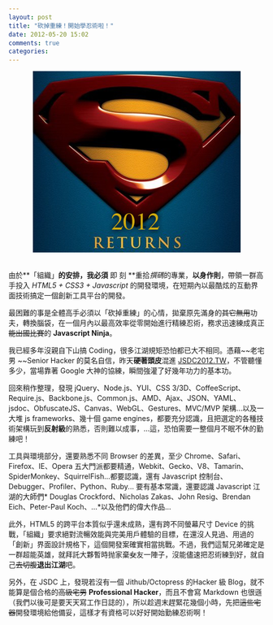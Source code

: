 ```yaml
---
layout: post
title: "砍掉重練！開始學忍術啦！"
date: 2012-05-20 15:02
comments: true
categories:   
---
```


<center>
<img src="/images/supermanreturns.png" ALT="Superman Returns"></img>
</center>
<br>


由於**「組織」**的安排，我必須** 即 刻 **重拾*撰碼*的專業，**以身作則**，帶領一群高手投入 *HTML5 + CSS3 + Javascript* 的開發環境，在短期內以最酷炫的互動界面技術搞定一個創新工具平台的開發。

最困難的事是全體高手必須以「砍掉重練」的心情，拋棄原先滿身的~~其它無用~~功夫，轉換腦袋，在一個月內以最高效率從零開始進行精練忍術，務求迅速練成真正~~能出國比賽~~的 **Javascript Ninja**。

我已經多年沒親自下山搞 Coding，很多江湖規矩恐怕都已大不相同。憑藉~~老宅男 ~~Senior Hacker 的莫名自信，昨天**硬著頭皮**混進 [JSDC2012.TW](http://jsdc.tw/2012/Sessions)，不管聽懂多少，當場靠著 Google 大神的協練，瞬間強灌了好幾年功力的基本功。

回來稍作整理，發現 jQuery、Node.js、YUI、CSS 3/3D、CoffeeScript、Require.js、Backbone.js、Common.js、AMD、Ajax、JSON、YAML、jsdoc、ObfuscateJS、Canvas、WebGL、Gestures、MVC/MVP 架構...以及一大堆 js frameworks、幾十個 game engines，都要充分認識，且把選定的各種技術架構玩到**反射級**的熟悉，否則難以成事，...這，恐怕需要一整個月不眠不休的勤練吧！

工具與環境部分，還要熟悉不同 Browser 的差異，至少 Chrome、Safari、Firefox、IE、Opera 五大門派都要精通，Webkit、Gecko、V8、Tamarin、SpiderMonkey、SquirrelFish...都要認識，還有 Javascript 控制台、Debugger、Profiler、Python、Ruby... 要有基本常識，還要認識 Javascript 江湖的大師們* Douglas Crockford、Nicholas Zakas、John Resig、Brendan Eich、Peter-Paul Koch、...*以及他們的偉大作品...

此外，HTML5 的跨平台本質似乎還未成熟，還有跨不同螢幕尺寸 Device 的挑戰，「組織」要求絕對流暢效能與完美用戶體驗的目標，在還沒人見過、用過的「創新」界面設計規格下，這個開發案確實相當挑戰。不過，我們這幫兄弟確定是一群超能英雄，就拜託大夥暫時抛家棄~~女~~友一陣子，沒能儘速把忍術練到好，就自己~~去切腹~~**退出江湖**吧。

另外，在 JSDC 上，發現若沒有一個 Jithub/Octopress 的Hacker 級 Blog，就不能算是個合格的~~高級宅男~~ **Professional Hacker**，而且不會寫 Markdown 也很遜（我們以後可是要天天寫工作日誌的），所以趁週末趕緊花幾個小時，先把~~這些宅器~~開發環境給他備妥，這樣才有資格可以好好開始勤練忍術啊！

